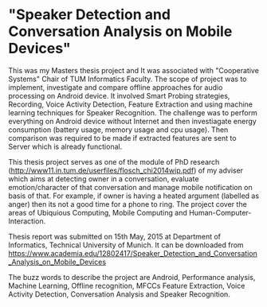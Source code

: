 "Speaker Detection and Conversation Analysis on Mobile Devices"
===============================================================

This was my Masters thesis project and It was associated with "Cooperative Systems" Chair of TUM Informatics Faculty. The scope of project was to implement, investigate and compare offline approaches for audio processing on Android device. It involved Smart Probing strategies, Recording, Voice Activity Detection, Feature Extraction and using machine learning techniques for Speaker Recognition. The challenge was to perform everything on Android device without Internet and then investiagate energy consumption (battery usage, memory usage and cpu usage). Then comparison was required to be made if extracted features are sent to Server which is already functional.

This thesis project serves as one of the module of PhD research (http://www11.in.tum.de/userfiles/flosch_chi2014wip.pdf) of my adviser which aims at detecting owner in a conversation, evaluate emotion/character of that conversation and manage mobile notification on basis of that. For example, if owner is having a heated argument (labelled as anger) then its not a good time for a phone to ring. The project cover the areas of Ubiquious Computing, Mobile Computing and Human-Computer-Interaction. 

Thesis report was submitted on 15th May, 2015 at Department of Informatics, Technical University of Munich. It can be downloaded from https://www.academia.edu/12802417/Speaker_Detection_and_Conversation_Analysis_on_Mobile_Devices

The buzz words to describe the project are Android, Performance analysis, Machine Learning, Offline recognition, MFCCs Feature Extraction, Voice Activity Detection, Conversation Analysis and Speaker Recognition. 
